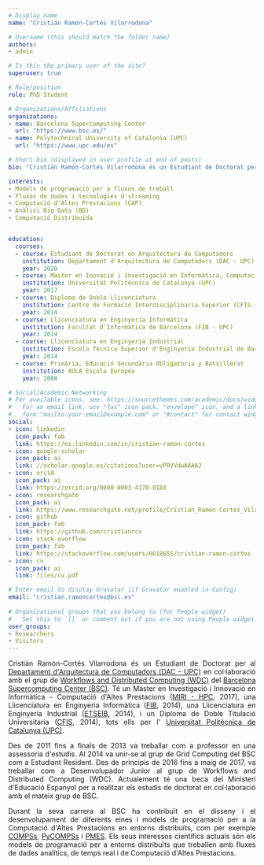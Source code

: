 ```yaml
---
# Display name
name: "Cristián Ramón-Cortés Vilarrodona"

# Username (this should match the folder name)
authors:
- admin

# Is this the primary user of the site?
superuser: true

# Role/position
role: PhD Student

# Organizations/Affiliations
organizations:
- name: Barcelona Supercomputing Center
  url: "https://www.bsc.es/"
- name: Polytechnical University of Catalonia (UPC)
  url: "https://www.upc.edu/es"

# Short bio (displayed in user profile at end of posts)
bio: "Cristián Ramón-Cortés Vilarrodona és un Estudiant de Doctorat per al Departament d'Arquitectura de Computadors (DAC - UPC) en col·laboració amb el grup de Workflows and Distributed Computing (WDC) del Barcelona Supercomputing Center (BSC)."

interests:   
- Models de programació per a fluxos de treball
- Fluxos de dades i tecnologies d'streaming
- Computació d'Altes Prestacions (CAP)
- Anàlisi Big Data (BD)
- Computació Distribuïda


education:
  courses:
  - course: Estudiant de Doctorat en Arquitectura de Computadors
    institution: Departament d'Arquitectura de Computadors (DAC - UPC) y Barcelona Supercomputing Center (BSC)
    year: 2020
  - course: Master en Inovació i Investigació en Informàtica, Computació d'Altes Prestacions (MIRI - HPC)
    institution: Universitat Politècnica de Catalunya (UPC)
    year: 2017
  - course: Diploma de Doble Llicenciatura
    institution: Centre de Formació Interdisciplinaria Superior (CFIS - UPC)
    year: 2014
  - course: Llicenciatura en Enginyeria Informàtica
    institution: Facultat d'Informàtica de Barcelona (FIB - UPC)
    year: 2014
  - course: Llicenciatura en Enginyeria Industrial
    institution: Escola Tècnica Superior d'Enginyeria Industrial de Barcelona (ETSEIB - UPC)
    year: 2014
  - course: Primària, Educació Secundària Obligatòria y Batxillerat
    institution: AULA Escola Europea
    year: 2008

# Social/Academic Networking
# For available icons, see: https://sourcethemes.com/academic/docs/widgets/#icons
#   For an email link, use "fas" icon pack, "envelope" icon, and a link in the
#   form "mailto:your-email@example.com" or "#contact" for contact widget.
social:
- icon: linkedin
  icon_pack: fab
  link: https://es.linkedin.com/in/cristian-ramon-cortes
- icon: google-scholar
  icon_pack: ai
  link: //scholar.google.es/citations?user=vPRVVdwAAAAJ
- icon: orcid
  icon_pack: ai
  link: https://orcid.org/0000-0003-4170-818X
- icon: researchgate
  icon_pack: ai
  link: https://www.researchgate.net/profile/Cristian_Ramon-Cortes_Vilarrodona
- icon: github
  icon_pack: fab
  link: https://github.com/cristianrcv
- icon: stack-overflow
  icon_pack: fab
  link: https://stackoverflow.com/users/6018655/cristian-ramon-cortes
- icon: cv
  icon_pack: ai
  link: files/cv.pdf

# Enter email to display Gravatar (if Gravatar enabled in Config)
email: "cristian.ramoncortes@bsc.es"
  
# Organizational groups that you belong to (for People widget)
#   Set this to `[]` or comment out if you are not using People widget.  
user_groups:
- Researchers
- Visitors
---
```


<p align="justify">
Cristián Ramón-Cortés Vilarrodona és un Estudiant de Doctorat per al <a href="http://www.ac.upc.edu/es" target="_blank">Departament d'Arquitectura de Computadors (DAC - UPC)</a> en col·laboració amb el grup de <a href="https://www.bsc.es/discover-bsc/organisation/scientific-structure/workflows-and-distributed-computing" target="_blank">Workflows and Distributed Computing (WDC)</a> del <a href="https://www.bsc.es/" target="_blank">Barcelona Supercomputing Center (BSC)</a>. Té un Màster en Investigació i Innovació en Informàtica - Computació d'Altes Prestacions (<a href="https://masters.fib.upc.edu/masters/miri-high-performance-computing" target="_blank">MIRI - HPC</a>, 2017), una Llicenciatura en Enginyeria Informàtica (<a href="https://www.fib.upc.edu/" target="_blank">FIB</a>, 2014), una Llicenciatura en Enginyeria Industrial (<a href="https://etseib.upc.edu/ca" target="_blank">ETSEIB</a>, 2014), i un Diploma de Doble Titulació Universitaria (<a href="https://cfis.upc.edu/" target="_blank">CFIS</a>, 2014), tots ells per l' <a href="https://www.upc.edu/" target="_blank">Universitat Politècnica de Catalunya (UPC)</a>.
</p>

<p align="justify">
Des de 2011 fins a finals de 2013 va treballar com a professor en una assessoria d'estudis. Al 2014 va unir-se al grup de Grid Computing del BSC com a Estudiant Resident. Des de principis de 2016 fins a maig de 2017, va treballar com a Desenvolupador Junior al grup de Workflows and Distributed Computing (WDC). Actualement té una beca del Ministeri d'Educació Espanyol per a realitzar els estudis de doctorat en col·laboració amb el mateix grup de BSC.
</p>

<p align="justify">
Durant la seva carrera al BSC ha contribuït en el disseny i el desenvolupament de diferents eines i models de programació per a la Computació d'Altes Prestacions en entorns distribuïts, com per exemple <a href="http://compss.bsc.es" target="_blank">COMPSs</a>, <a href="http://compss.bsc.es" target="_blank">PyCOMPSs</a> i <a href="https://www.bsc.es/research-and-development/software-and-apps/software-list/pmes" target="_blank">PMES</a>. Els seus interessos científics actuals són els models de programació per a entorns distribuïts que treballen amb fluxes de dades analítics, de temps real i de Computació d'Altes Prestacions.
</p>
